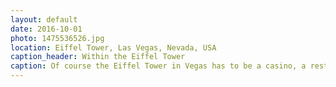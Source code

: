 ```yaml
---
layout: default
date: 2016-10-01
photo: 1475536526.jpg
location: Eiffel Tower, Las Vegas, Nevada, USA
caption_header: Within the Eiffel Tower
caption: Of course the Eiffel Tower in Vegas has to be a casino, a restaurant and an hotel. This is a picture of the casino with a fake sky, a replicate of a parisian bridge and some street lights too!
---
```

